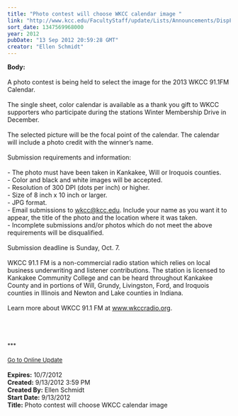 ```yaml
---
title: "Photo contest will choose WKCC calendar image "
link: "http://www.kcc.edu/FacultyStaff/update/Lists/Announcements/DispForm.aspx?ID=816"
sort_date: 1347569968000
year: 2012
pubDate: "13 Sep 2012 20:59:28 GMT"
creator: "Ellen Schmidt"
---
```


<div><b>Body:</b> <div class="ExternalClass99920B6F1A7C406E983DB07553F309A9">
<div>
<div><br />A photo contest is being held to select the image for the 2013 WKCC 91.1FM Calendar.</div>
<div> </div>
<div>The single sheet, color calendar is available as a thank you gift to WKCC supporters who participate during the stations Winter Membership Drive in December. </div>
<div> </div>
<div>The selected picture will be the focal point of the calendar. The calendar will include a photo credit with the winner’s name.</div>
<div> </div>
<div>Submission requirements and information: </div>
<div><br />- The photo must have been taken in Kankakee, Will or Iroquois counties.  <br />- Color and black and white images will be accepted.<br />- Resolution of 300 DPI (dots per inch) or higher.<br />- Size of 8 inch x 10 inch or larger.<br />- JPG format.<br />- Email submissions to <a href="mailto:wkcc@kcc.edu">wkcc@kcc.edu</a>. Include your name as you want it to appear, the title of the photo and the location where it was taken.<br />- Incomplete submissions and/or photos which do not meet the above requirements will be disqualified.</div>
<div> </div>
<div>Submission deadline is Sunday, Oct. 7.</div>
<div> </div>
<div>WKCC 91.1 FM is a non-commercial radio station which relies on local business underwriting and listener contributions. The station is licensed to Kankakee Community College and can be heard throughout Kankakee County and in portions of Will, Grundy, Livingston, Ford, and Iroquois counties in Illinois and Newton and Lake counties in Indiana.</div>
<div> </div>
<div>Learn more about WKCC 91.1 FM at <a href="http://www.wkccradio.org/">www.wkccradio.org</a>.</div>
<div> </div>
<div> </div>
<div> </div>
<div> </div>
<div>
<div><font size="2">***</font></div>
<div><font size="2"></font> </div>
<div><a href="/FacultyStaff/update/Pages/dailyupdate.aspx"><font size="2">Go to Online Update</font></a></div>
<div><font size="2"></font> </div></div></div></div></div>
<div><b>Expires:</b> 10/7/2012</div>
<div><b>Created:</b> 9/13/2012 3:59 PM</div>
<div><b>Created By:</b> Ellen Schmidt</div>
<div><b>Start Date:</b> 9/13/2012</div>
<div><b>Title:</b> Photo contest will choose WKCC calendar image </div>
